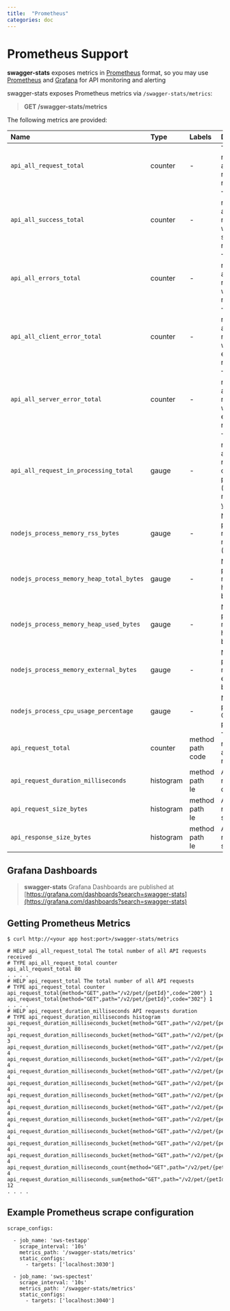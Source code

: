 ```yaml
---
title:  "Prometheus"
categories: doc
---
```


# Prometheus Support

**swagger-stats** exposes metrics in [Prometheus](https://prometheus.io/) format, so you may use [Prometheus](https://prometheus.io/) and [Grafana](https://grafana.com/) for API monitoring and alerting

swagger-stats exposes Prometheus metrics via `/swagger-stats/metrics`:

> **GET /swagger-stats/metrics** 

The following metrics are provided:

|Name           |Type     |Labels |Description
|:--------------|:--------|:----------|:----------
|`api_all_request_total`|counter|-|The total number of all API requests received|
|`api_all_success_total`|counter|-|The total number of all API requests with success response|
|`api_all_errors_total`|counter|-|The total number of all API requests with error response|
|`api_all_client_error_total`|counter|-|The total number of all API requests with client error response|
|`api_all_server_error_total`|counter|-|The total number of all API requests with server error response|
|`api_all_request_in_processing_total`|gauge|-|The total number of all API requests currently in processing (no response yet)|
|`nodejs_process_memory_rss_bytes`|gauge|-|Node.js process resident memory (RSS) bytes|
|`nodejs_process_memory_heap_total_bytes`|gauge|-|Node.js process memory heapTotal bytes|
|`nodejs_process_memory_heap_used_bytes`|gauge|-|Node.js process memory heapUsed bytes|
|`nodejs_process_memory_external_bytes`|gauge|-|Node.js process memory external bytes|
|`nodejs_process_cpu_usage_percentage`|gauge|-|Node.js process CPU usage percentage|
|`api_request_total`|counter|method<br/>path<br/>code|The total number of all API requests|
|`api_request_duration_milliseconds`|histogram|method<br/>path<br/>le|API requests duration|
|`api_request_size_bytes`|histogram|method<br/>path<br/>le|API requests size|
|`api_response_size_bytes`|histogram|method<br/>path<br/>le|API response size|


## Grafana Dashboards

> **swagger-stats** Grafana Dashboards are published at [https://grafana.com/dashboards?search=swagger-stats](https://grafana.com/dashboards?search=swagger-stats)


## Getting Prometheus Metrics 

```
$ curl http://<your app host:port>/swagger-stats/metrics
```
```
# HELP api_all_request_total The total number of all API requests received
# TYPE api_all_request_total counter
api_all_request_total 80
. . . .
# HELP api_request_total The total number of all API requests
# TYPE api_request_total counter
api_request_total{method="GET",path="/v2/pet/{petId}",code="200"} 1
api_request_total{method="GET",path="/v2/pet/{petId}",code="302"} 1
. . . .
# HELP api_request_duration_milliseconds API requests duration
# TYPE api_request_duration_milliseconds histogram
api_request_duration_milliseconds_bucket{method="GET",path="/v2/pet/{petId}",le="5"} 3
api_request_duration_milliseconds_bucket{method="GET",path="/v2/pet/{petId}",le="10"} 3
api_request_duration_milliseconds_bucket{method="GET",path="/v2/pet/{petId}",le="25"} 4
api_request_duration_milliseconds_bucket{method="GET",path="/v2/pet/{petId}",le="50"} 4
api_request_duration_milliseconds_bucket{method="GET",path="/v2/pet/{petId}",le="100"} 4
api_request_duration_milliseconds_bucket{method="GET",path="/v2/pet/{petId}",le="250"} 4
api_request_duration_milliseconds_bucket{method="GET",path="/v2/pet/{petId}",le="500"} 4
api_request_duration_milliseconds_bucket{method="GET",path="/v2/pet/{petId}",le="1000"} 4
api_request_duration_milliseconds_bucket{method="GET",path="/v2/pet/{petId}",le="2500"} 4
api_request_duration_milliseconds_bucket{method="GET",path="/v2/pet/{petId}",le="5000"} 4
api_request_duration_milliseconds_bucket{method="GET",path="/v2/pet/{petId}",le="10000"} 4
api_request_duration_milliseconds_bucket{method="GET",path="/v2/pet/{petId}",le="+Inf"} 4
api_request_duration_milliseconds_count{method="GET",path="/v2/pet/{petId}"} 4
api_request_duration_milliseconds_sum{method="GET",path="/v2/pet/{petId}"} 12
. . . . 

```

## Example Prometheus scrape configuration

```
scrape_configs:

  - job_name: 'sws-testapp'
    scrape_interval: '10s'
    metrics_path: '/swagger-stats/metrics'
    static_configs:
      - targets: ['localhost:3030']

  - job_name: 'sws-spectest'
    scrape_interval: '10s'
    metrics_path: '/swagger-stats/metrics'
    static_configs:
      - targets: ['localhost:3040']

```